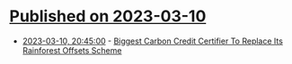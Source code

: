 # [Published on 2023-03-10](index.md)

* [2023-03-10, 20:45:00](https://news.slashdot.org/story/23/03/10/1912213/biggest-carbon-credit-certifier-to-replace-its-rainforest-offsets-scheme?utm_source=rss1.0mainlinkanon&utm_medium=feed) - [Biggest Carbon Credit Certifier To Replace Its Rainforest Offsets Scheme](https://news.slashdot.org/story/23/03/10/1912213/biggest-carbon-credit-certifier-to-replace-its-rainforest-offsets-scheme?utm_source=rss1.0mainlinkanon&utm_medium=feed)
